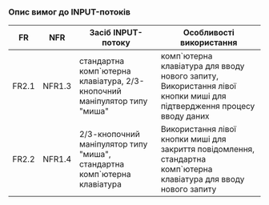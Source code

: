 ### Опис вимог до INPUT-потоків
|  FR  |  NFR  |       Засіб INPUT-потоку      |        Особливості використання       |
| ---- | ----- | ----------------------------- | ------------------------------------- |
| FR2.1 |  NFR1.3 | стандартна комп`ютерна клавіатура, 2/3-кнопочний маніпулятор типу "миша" | комп`ютерна клавіатура для вводу нового запиту, Використання лівої кнопки миші для підтвердження процесу вводу даних |
| FR2.2 | NFR1.4 | 2/3-кнопочний маніпулятор типу "миша",  стандартна комп`ютерна клавіатура| Використання лівої кнопки миші для закриття повідомлення, стандартна комп`ютерна клавіатура для вводу нового запиту |
